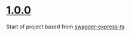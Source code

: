 # [1.0.0](changes/1.0.0.md)
Start of project based from [swagger-express-ts](https://github.com/olivierlsc/swagger-express-ts)